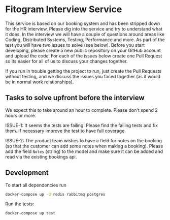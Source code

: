 # Fitogram Interview Service

This service is based on our booking system and has been stripped down for the HR interview. Please dig into the service and try to understand what it does. In the interview we will have a couple of questions around areas like Coding, Distributed Systems, Testing, Performance and more. As part of the test you will have two issues to solve (see below). Before you start developing, please create a new public repository on your GitHub account and upload the code. For each of the issues below create one Pull Request so its easier for all of us to discuss your changes together.

If you run in trouble getting the project to run, just create the Pull Requests without testing, and we discuss the issues you faced together (as it would be in normal work relationships).

## Tasks to solve upfront before the interview

We expect this to take around an hour to complete. Please don't spend 2 hours or more.

ISSUE-1: It seems the tests are failing. Please find the failing tests and fix them. If necessary improve the test to have full coverage.

ISSUE-2: The product team wishes to have a field for notes on the booking (so that the customer can add some notes when making a booking). Please add the field `Notes` (string) to the model and make sure it can be added and read via the existing bookings api.

## Development

To start all dependencies run

```bash
docker-compose up -d redis rabbitmq postgres
```

Run the tests:

```bash
docker-compose up test
```
